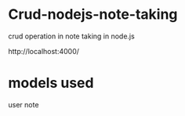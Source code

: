 # Crud-nodejs-note-taking
crud operation in note taking in node.js

http://localhost:4000/

# models used
user
note


